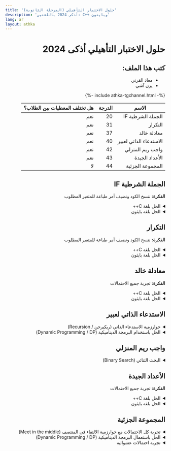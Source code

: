 ```yaml
---
title: 'حلول الاختبار التأهيلي (المرحلة الثانوية)'
description: 'أذكى 2024 باللغتين: C++ وبايثون'
lang: ar
layout: athka
---
```

<div dir="auto">
  
# حلول الاختبار التأهيلي أذكى 2024


<h2>كتب هذا الملف:</h2>
<ul>
    <li>معاذ القرني</li>
    <li>يزن آشي</li>
</ul>

{%- include athka-tgchannel.html -%}

<table class="table table-bordered table-striped">
    <thead>
        <tr>
            <th>الاسم</th>
            <th>الدرجة</th>
            <th>هل تختلف المعطيات بين الطلاب؟</th>
        </tr>
    </thead>
    <tbody>
        <tr>
            <td>الجملة الشرطية  IF</td>
            <td>20</td>
            <td>نعم</td>
        </tr>
        <tr>
            <td>التكرار</td>
            <td>31</td>
            <td>نعم</td>
        </tr>
        <tr>
            <td>معادلة خالد</td>
            <td>37</td>
            <td>نعم</td>
        </tr>
        <tr>
            <td>الاستدعاء الذاتي لعبير</td>
            <td>40</td>
            <td>نعم</td>
        </tr>
        <tr>
            <td>واجب ريم المنزلي</td>
            <td>42</td>
            <td>نعم</td>
        </tr>
        <tr>
            <td>الأعداد الجيدة</td>
            <td>43</td>
            <td>نعم</td>
        </tr>
        <tr>
            <td>المجموعة الجزئية</td>
            <td>44</td>
            <td>لا</td>
        </tr>
    </tbody>
</table>

##  الجملة الشرطية IF 
**الفكرة:** ننسخ الكود ونضيف أمر طباعة للمتغير المطلوب
<details>
  <summary>الحل بلغة С++</summary>

```c++
#include <iostream>
using namespace std;
int main()
{
  int x = 11;
  int y = 29;
  int z;

  if (x % 2 != 0) {
    if (x > y) {
        z = 0;
    } else {
        z = 1;
    }
  } else {
    if (x > y) {
        z = 2;
    } else {
        z = 3;
    }
  }
  cout << z; // أضفنا أمر الطباعة
}
```

</details> 

<details>
  <summary>الحل بلغة بايثون</summary>
  
```py
x = 11
y = 29

if x % 2 != 0:
    if x > y:
        z = 0
    else:
        z = 1
else:
    if x > y:
        z = 2
    else:
        z = 3

print(z) # أضفنا أمر الطباعة
```

</details>

## التكرار
**الفكرة:** ننسخ الكود ونضيف أمر طباعة للمتغير المطلوب

<details>
  <summary>الحل بلغة C++</summary>

```c++
#include <iostream>
using namespace std;
int main()
{
  int r = 0;    
  for (int i = 0; i < 100; i++) {
  	r = (277 * r + 241) % 433;
  }
  cout << r; // أضفنا أمر الطباعة
}
```
  
</details>

<details>
  <summary>الحل بلغة بايثون</summary>

```py
r = 0
for i in range(100):
    r = (277 * r + 241) % 433
print(r) # أضفنا أمر الطباعة
```
  
</details>

##  معادلة خالد 
**الفكرة:** تجربة جميع الاحتمالات


<details>
  <summary>الحل بلغة C++</summary>

```c++
#include <iostream>
using namespace std;

const int P = 35171; // معطيات المسألة
const int A = 24636; // معطيات المسألة

int main()
{
    for (long long x = 1; x <= 1000000; x++)
    {
        if (x * A % P == 1)
        {
            cout << x;
            break;
        }
    }
}
```
  
</details>

<details>
  <summary>الحل بلغة بايثون</summary>

```py
P = 35171
A = 24636

for x in range(1, 1000000):
    if (x * A % P == 1):
        print(x)
        exit()
```
  
</details>

##  الاستدعاء الذاتي لعبير 

<details>
 <summary>خوارزمية الاستدعاء الذاتي (ريكيرجن / Recursion)</summary>
 <b>الفكرة:</b> تطبيق العطيات بتحويل المسألة إلى دالة ثم استدعائها كل مرة، وتذكر النتائج السابقة (memoization)

  
 <details>
   <summary>الحل بلغة C++</summary>

```c++
#include <iostream>
using namespace std;

const int N = 257; // اكتب الرقم المطلوب
const int MOD = 193; // اكتب الرقم بعد باقي القسمة

int memo[N+1];
int rec(int i)
{
    if (memo[i] != -1)
        return memo[i];
    return memo[i] = (rec(i-3) + rec(i-2) * rec(i-1)) % MOD;
}

int main()
{
    memset(memo, -1, sizeof memo);
    memo[1] = 1;
    memo[2] = 2;
    memo[3] = 3;
    cout << rec(N);
}
```
  
 </details>

 <details>
  <summary>الحل بلغة بايثون</summary>

```py
N = 257 # اكتب الرقم المطلوب
MOD = 193 # اكتب الرقم بعد باقي القسمة

memo = [-1] * N+1;
def rec(i: int) -> int:
    if (memo[i] != -1):
        return memo[i]
    return memo[i] = (rec(i-3) + rec(i-2) * rec(i-1)) % MOD;

memo[1] = 1
memo[2] = 2
memo[3] = 3
print(rec(N))
```

 </details>

</details>


<details>
  <summary>الحل باستخدام البرمجة الديناميكية (Dynamic Programming / DP)</summary>
  <b>الفكرة: تطبيق المعادلة كما هي</b>

 <details>
  <summary>الحل بلغة C++</summary>

```c++
#include <iostream>
using namespace std;

const int N = 257; // اكتب الرقم المطلوب
const int MOD = 193; // اكتب الرقم بعد باقي القسمة

int dp[N+1];

int main()
{
    dp[1] = 1;
    dp[2] = 2;
    dp[3] = 3;
    for (int i = 4; i <= N; i++)
        dp[i] = (dp[i-3] + dp[i-2] * dp[i-1]) % MOD;
    cout << dp[N];
}
```

 </details>

<details>
  <summary>الحل بلغة بايثون</summary>

```py
N = 257 # اكتب الرقم المطلوب
MOD = 193 # اكتب الرقم بعد باقي القسمة

dp = [0] * N+1
dp[1] = 1
dp[2] = 2
dp[3] = 3
for i in range(4, N+1):
    dp[i] = (dp[i-3] + dp[i-2] * dp[i-1]) % MOD;
print(dp[N])
```

</details>

</details>

##  واجب ريم المنزلي


<details>
  <summary>البحث الثنائي (Binary Search)</summary>

**الفكرة:** وجود حد أعلى للإجابة (نسميه $أ$) وحد أعلى للإجابة (نسميه $ب$)، ثم نختار عدد في المنتصف $\frac{ب + أ}{2}$، ونغير الحد الأدنى والأعلى بناءً على نتيجة الدالة لهذا الرقم.

**ملاحظة:** يمكن تطبيق هذه الفكرة يدويًا باستعمال الحاسبة أو برامج الرسم البياني دون الحاجة لكتابة برنامج
<details>
  <summary>الحل بلغة C++</summary>

```c++
#include <bits/stdc++.h>
using namespace std;

const long double Y = 482.15385787945286;
const long double PREC = 1e-4;

#define f(x) (x+exp(x/100))

int main()
{
    long double l = 1, r = 10000;
    while (abs(l - r) > PREC)
    {
        long double mid = (l + r) / 2;
        if (f(mid) <= Y)
            l = mid;
        else
            r = mid - PREC;
    }
    cout << fixed << setprecision(4) << l;
}
```

  </details>

  <details>
   <summary>الحل بلغة بايثون</summary>

```py
from math import *

Y = 482.15385787945286;
PREC = 1e-4;

def f(x):
    return (x+exp(x/100))

l = 1, r = 10000
while (abs(l - r) > PREC):
    mid = (l + r) / 2;
    if (f(mid) <= Y):
        l = mid;
    else:
        r = mid - PREC;
    
print(l)
```

  </details>
</details>

##  الأعداد الجيدة 

**الفكرة:** تجربة جميع الاحتمالات

<details>
  <summary>الحل بلغة C++</summary>

```c++
#include <bits/stdc++.h>
using namespace std;

const int L = 207418; // نضع هنا قيم المعطيات 
const int R = 691140; // نضع هنا قيم المعطيات 

bool isgood(int xx)
{
    string x = to_string(xx);
    int a=x[0]-'0';
    int b=x[1]-'0';
    int c=x[2]-'0';
    int d=x[3]-'0';
    int e=x[4]-'0';
    int f=x[5]-'0';
    return (a*c+d*f) == (a+b)*e-f;
}

int main()
{
    int sol = 0;
    for (int i = L; i <= R; i++)
        sol += isgood(i);
    cout << sol;
}
```
  
</details>

<details>
  <summary>الحل بلغة بايثون</summary>

```py
L = 207418 # نضع هنا قيم المعطيات 
R = 691140 # نضع هنا قيم المعطيات 

def isgood(xx: int) -> int
    x = str(xx);
    a=int(x[0])
    b=int(x[1])
    c=int(x[2])
    d=int(x[3])
    e=int(x[4])
    f=int(x[5])
    return ((a*c+d*f) == (a+b)*e-f ? 1 : 0)

sol = 0;
for i in range(L, R+1):
    sol += isgood(i)
print(sol)
```

</details>




##  المجموعة الجزئية 


<details>
  <summary>تجربة كل الاحتمالات مع خوارزمية الالتقاء في المنتصف (Meet in the middle)</summary>

**الفكرة:** بما أن عدد الاحتمالات عالي جدًا ($= 2^{40} = 10^{12}$ 1 ترليون)، واللغات في المتوسط تنجز ($= 10^8$ 100 مليون) عملية في الثانية، يعني أن البرنامج لو جرب كل الاحتمالات سيستغرق حوالي ساعتين ونصف!

**الاختصار:** نقسم مجموعة الأعداد إلى نصفين، ونجرب جميع الاحتمالات في كل نصف، ثم نجرب كل احتمالات الدمج ونستعمل البحث الثنائي للاختصار الإضافي

  <details>
  <summary>باستعمال الاستدعاء الذاتي (Recursion)</summary>

  <details>
  <summary>الحل بلغة C++</summary>

```c++
#include <bits/stdc++.h>
#define ll long long

using namespace std;

const int a[] = {1697976, 1970865, 1481237, 1583430, 
1537387, 1270113, 1184765, 1668778, 1857442, 1658671, 
1349846, 1399258, 1636211, 1887763, 1659794, 1277974, 
1438563, 1645195, 1161182, 1991079, 1295942, 1848458, 
1932683, 1759741, 1394766, 1267867, 1664286, 1176904, 
1125246, 1210594, 1950651, 1638457, 1927068, 1619366, 
1299311, 1490221, 1090433, 1678885, 1753003, 1347600};
const int C = 46342470;

vector<ll> sum, sum2;
const int n=40;

void rec(int idx, ll sum, int lim, vector<ll> &su)
{
    if (idx == lim) {
        su.push_back(sum);
        return;
    }
    rec(idx+1, sum+a[idx], lim, su);
    rec(idx+1, sum, lim, su);
}

int main()
{
    rec(0, 0, n/2, sum);
    rec(n/2, 0, n, sum2);
    
    sort(sum2.begin(), sum2.end());
    
    ll sol = 0;
    for (ll v1 : sum) {
        ll xx = *(upper_bound(sum2.begin(), sum2.end(), C-v1)-1);
        sol = max(sol, v1+xx);
    }
    cout << sol;
}
```

  </details>


  <details>
  <summary>الحل بلغة بايثون</summary>

```py
import bisect

a = [1697976, 1970865, 1481237, 1583430,
     1537387, 1270113, 1184765, 1668778, 1857442, 1658671,
     1349846, 1399258, 1636211, 1887763, 1659794, 1277974,
     1438563, 1645195, 1161182, 1991079, 1295942, 1848458,
     1932683, 1759741, 1394766, 1267867, 1664286, 1176904,
     1125246, 1210594, 1950651, 1638457, 1927068, 1619366,
     1299311, 1490221, 1090433, 1678885, 1753003, 1347600]
C = 46342470

sum = []
sum2 = []
n = 40

def rec(idx, total, lim, su):
    if idx == lim:
        su.append(total)
        return
    rec(idx + 1, total + a[idx], lim, su)
    rec(idx + 1, total, lim, su)

rec(0, 0, n // 2, sum)
rec(n // 2, 0, n, sum2)

sum2.sort()

sol = 0
for v1 in sum:
    xx = sum2[bisect.bisect_right(sum2, C - v1) - 1]
    sol = max(sol, v1 + xx)

print(sol)
```

  </details>
  

  </details>


  <details>
  <summary>باستعمال تمثيل الأرقام الثنائية (Bitmasks)</summary>

   <details>
   <summary>الحل بلغة C++</summary>

```c++
#include <bits/stdc++.h>
#define ll long long

using namespace std;

const int a[] = {1697976, 1970865, 1481237, 1583430, 
1537387, 1270113, 1184765, 1668778, 1857442, 1658671, 
1349846, 1399258, 1636211, 1887763, 1659794, 1277974, 
1438563, 1645195, 1161182, 1991079, 1295942, 1848458, 
1932683, 1759741, 1394766, 1267867, 1664286, 1176904, 
1125246, 1210594, 1950651, 1638457, 1927068, 1619366, 
1299311, 1490221, 1090433, 1678885, 1753003, 1347600};
const int C = 46342470;

vector<ll> sum, sum2;
const int n=40;

int main()
{   
    const int half = n / 2;
    for (int i = 0; i < (1 << half); i++)
    {
        ll s = 0;
        for (int j = 0; j < half; j++)
        {
            if (i & (1 << j))
                s += a[j];
        }
        sum.push_back(s);
    }
    
    for (int i = 1; i < (1 << half); i++)
    {
        ll s = 0;
        for (int j = half; j < n; j++)
        {
            if (i & (1 << (j - half)))
                s += a[j];
        }
        sum2.push_back(s);
    }
    
    sort(sum2.begin(), sum2.end());
    
    ll sol = 0;
    for (ll v1 : sum) {
        ll xx = *(upper_bound(sum2.begin(), sum2.end(), x-v1)-1);
        sol = max(sol, v1+xx);
    }
    cout << sol;
}
```

   </details>


   <details>
   <summary>الحل بلغة بايثون</summary>

```py
import bisect

a = [1697976, 1970865, 1481237, 1583430,
     1537387, 1270113, 1184765, 1668778, 1857442, 1658671,
     1349846, 1399258, 1636211, 1887763, 1659794, 1277974,
     1438563, 1645195, 1161182, 1991079, 1295942, 1848458,
     1932683, 1759741, 1394766, 1267867, 1664286, 1176904,
     1125246, 1210594, 1950651, 1638457, 1927068, 1619366,
     1299311, 1490221, 1090433, 1678885, 1753003, 1347600]
C = 46342470

sum = []
sum2 = []
n = 40

half = n // 2
for i in range(1 << half):
    s = 0
    for j in range(half):
        if i & (1 << j):
            s += a[j]
    sum.append(s)

for i in range(1, 1 << half):
    s = 0
    for j in range(half, n):
        if i & (1 << (j - half)):
            s += a[j]
    sum2.append(s)

sum2.sort()

sol = 0
for v1 in sum:
    xx = sum2[bisect.bisect_right(sum2, C - v1) - 1]
    sol = max(sol, v1 + xx)

print(sol)
```

   </details>

  </details>

</details>

<details>
  <summary>الحل باستعمال البرمجة الديناميكية (Dynamic Programming / DP)</summary>


  <details>
  <summary>الحل بلغة C++</summary>

```c++
#include <bits/stdc++.h>
using namespace std;

int a[] = {1697976, 1970865, 1481237, 1583430, 
1537387, 1270113, 1184765, 1668778, 1857442, 1658671, 
1349846, 1399258, 1636211, 1887763, 1659794, 1277974, 
1438563, 1645195, 1161182, 1991079, 1295942, 1848458, 
1932683, 1759741, 1394766, 1267867, 1664286, 1176904, 
1125246, 1210594, 1950651, 1638457, 1927068, 1619366, 
1299311, 1490221, 1090433, 1678885, 1753003, 1347600};
const int C = 46342470;

const int N = 5e7; // أكبر قيمة ممكنة
int dp[N];

int main()
{
    dp[0] = 1;
    for (int i = 1; i <= 40; i++) {
        for (int j = N - 1; j > 0; j--) {
            if (j >= a[i]) {
                dp[j] |= dp[j - a[i]];
            }
        }
    }
    int result = 0;
    for (int i = 1; i <= C; i++)
    {
        if (dp[i])
            result = i;
    }
    cout << result;
}
```
        
  </details>


  <details>
  <summary>الحل بلغة بايثون</summary>

```py
a = [1697976, 1970865, 1481237, 1583430,
     1537387, 1270113, 1184765, 1668778, 1857442, 1658671,
     1349846, 1399258, 1636211, 1887763, 1659794, 1277974,
     1438563, 1645195, 1161182, 1991079, 1295942, 1848458,
     1932683, 1759741, 1394766, 1267867, 1664286, 1176904,
     1125246, 1210594, 1950651, 1638457, 1927068, 1619366,
     1299311, 1490221, 1090433, 1678885, 1753003, 1347600]
C = 46342470

N = int(5e7)
dp = [0] * N
dp[0] = 1

for i in range(1, 41):
    for j in range(N - 1, 0, -1):
        if j >= a[i]:
            dp[j] |= dp[j - a[i]]

result = 0
for i in range(1, C + 1):
    if dp[i]:
        result = i

print(result)
```

  </details>

</details>
  
<details>
   <summary>تجربة احتمالات عشوائية</summary>

   <b>ملاحظة: هذه الفكرة قد تطبع أرقام خاطئة، لأنها تعتمد على العشوائية، لكن كل ما زادت عدد المحاولات زادت الدقة، وهي غالبًا تطبع نتائج صحيحة</b>
  
  <details>
  <summary>الحل بلغة C++</summary>


```c++
#include <bits/stdc++.h>
using namespace std;

int a[] = {1697976, 1970865, 1481237, 1583430, 
1537387, 1270113, 1184765, 1668778, 1857442, 1658671, 
1349846, 1399258, 1636211, 1887763, 1659794, 1277974, 
1438563, 1645195, 1161182, 1991079, 1295942, 1848458, 
1932683, 1759741, 1394766, 1267867, 1664286, 1176904, 
1125246, 1210594, 1950651, 1638457, 1927068, 1619366, 
1299311, 1490221, 1090433, 1678885, 1753003, 1347600};
const int C = 46342470;
const int TRIES = 1e5; // عدد المحاولات، 100 ألف محاولة

int main()
{
    int result = 0;
    for (int i=0; i <= TRIES; i++)
    {
        random_shuffle(a, a+n);
        int cur=0;
        for (auto c : v)
        {
            if (cur+c > C)
            {
                result = max(cur,result);
                break;
            }
            cur += c;
        }
    }
    cout << result;
}
```
        

  </details>

  <details>
  <summary>الحل بلغة بايثون</summary>


```py
import random

a = [1697976, 1970865, 1481237, 1583430,
     1537387, 1270113, 1184765, 1668778, 1857442, 1658671,
     1349846, 1399258, 1636211, 1887763, 1659794, 1277974,
     1438563, 1645195, 1161182, 1991079, 1295942, 1848458,
     1932683, 1759741, 1394766, 1267867, 1664286, 1176904,
     1125246, 1210594, 1950651, 1638457, 1927068, 1619366,
     1299311, 1490221, 1090433, 1678885, 1753003, 1347600]
C = 46342470
TRIES = int(1e5)

result = 0
for i in range(TRIES + 1):
    random.shuffle(a)
    cur = 0
    for c in a:
        if cur + c > C:
            result = max(cur, result)
            break
        cur += c

print(result)
```
        

  </details>

</details>

</div>
